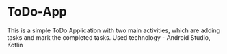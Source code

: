 # ToDo-App
This is a simple ToDo Application with two main activities, which are adding tasks and mark the completed tasks. 
Used technology - Android Studio, Kotlin
